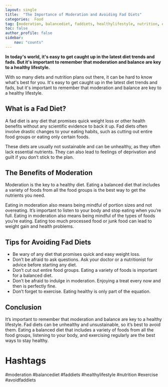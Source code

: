 ```yaml
---
layout: single
title:  "The Importance of Moderation and Avoiding Fad Diets"
categories:  Food
tag: [moderation, balancediet, faddiets, healthylifestyle, nutrition, exercise, avoidfaddiets, ]
toc: false
author_profile: false
sidebar:
    nav: "counts"
---
```

    
**In today's world, it's easy to get caught up in the latest diet trends and fads. But it's important to remember that moderation and balance are key to a healthy lifestyle.**

With so many diets and nutrition plans out there, it can be hard to know what's best for you. It's easy to get caught up in the latest diet trends and fads, but it's important to remember that moderation and balance are key to a healthy lifestyle.

## What is a Fad Diet?

A fad diet is any diet that promises quick weight loss or other health benefits without any scientific evidence to back it up. Fad diets often involve drastic changes to your eating habits, such as cutting out entire food groups or eating only certain foods. 

These diets are usually not sustainable and can be unhealthy, as they often lack essential nutrients. They can also lead to feelings of deprivation and guilt if you don’t stick to the plan.

## The Benefits of Moderation

Moderation is the key to a healthy diet. Eating a balanced diet that includes a variety of foods from all the food groups is the best way to get the nutrients you need. 

Eating in moderation also means being mindful of portion sizes and not overeating. It’s important to listen to your body and stop eating when you’re full. Eating in moderation also means being mindful of the types of foods you’re eating. Eating too much processed food or junk food can lead to weight gain and health problems.

## Tips for Avoiding Fad Diets

- Be wary of any diet that promises quick and easy weight loss. 
- Don’t be afraid to ask questions. Ask your doctor or a nutritionist for advice before starting any diet.
- Don’t cut out entire food groups. Eating a variety of foods is important for a balanced diet.
- Don’t be afraid to indulge in moderation. Enjoying a treat every now and then is perfectly fine.
- Don’t forget to exercise. Eating healthy is only part of the equation.

## Conclusion

It’s important to remember that moderation and balance are key to a healthy lifestyle. Fad diets can be unhealthy and unsustainable, so it’s best to avoid them. Eating a balanced diet that includes a variety of foods from all the food groups, listening to your body, and exercising regularly are the best ways to stay healthy. 

# Hashtags

#moderation #balancediet #faddiets #healthylifestyle #nutrition #exercise #avoidfaddiets